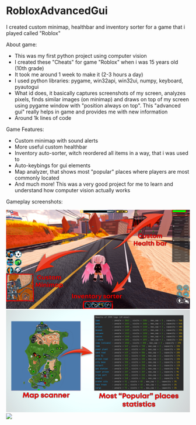 # RobloxAdvancedGui
I created custom minimap, healthbar and inventory sorter for a game that i played called "Roblox"

About game:
- This was my first python project using computer vision
- I created these "Cheats" for game "Roblox" when i was 15 years old (10th grade)
- It took me around 1 week to make it (2-3 hours a day)
- I used python libraries: pygame, win32api, win32ui, numpy, keyboard, pyautogui
- What id does, it basically captures screenshots of my screen, analyzes pixels, finds similar images (on minimap) and draws on top of my screen using pygame window with "position always on top". This "advanced gui" really helps in game and provides me with new information
- Around 1k lines of code

Game Features:
- Custom minimap with sound alerts
- More useful custom healthbar
- Inventory auto-sorter, witch reordered all items in a way, that i was used to
- Auto-keybings for gui elements
- Map analyzer, that shows most "popular" places where players are most commonly located
- And much more!
This was a very good project for me to learn and understand how computer vision actually works

Gameplay screenshots:

![](/img/GamingScreenshots/screen1.jpg?raw=true)
![](/img/GamingScreenshots/screen2.jpg?raw=true)
![](/img/GamingScreenshots/screen3.jpg?raw=true)
